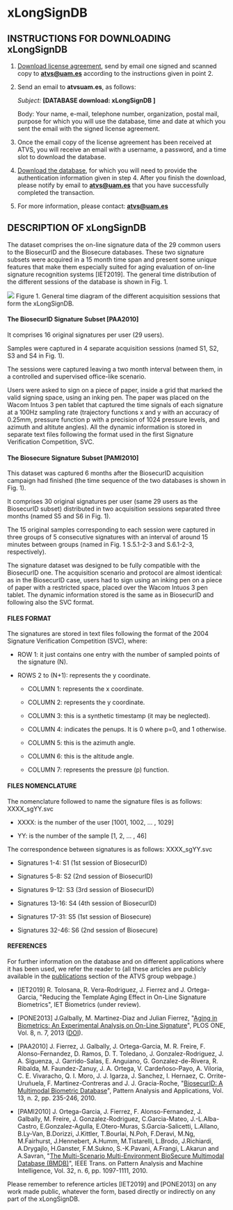 # xLongSignDB

## INSTRUCTIONS FOR DOWNLOADING xLongSignDB 
1) [Download license agreement](http://atvs.ii.uam.es/atvs/licenses/xLongSignDB_License.pdf), send by email one signed and scanned copy to **atvs@uam.es** according to the instructions given in point 2.
 
 
2) Send an email to **atvsuam.es**, as follows:

   *Subject:* **[DATABASE download: xLongSignDB ]**

   Body: Your name, e-mail, telephone number, organization, postal mail, purpose for which you will use the database, time and date at which you sent the email with the signed license agreement.
 

3) Once the email copy of the license agreement has been received at ATVS, you will receive an email with a username, a password, and a time slot to download the database.
 

4) [Download the database](http://atvs.ii.uam.es/atvs/intranet/free_DB/xLongSignDB), for which you will need to provide the authentication information given in step 4. After you finish the download, please notify by email to **atvs@uam.es** that you have successfully completed the transaction.
 

5) For more information, please contact: **atvs@uam.es**


## DESCRIPTION OF xLongSignDB 

The dataset comprises the on-line signature data of the 29 common users to the BiosecurID and the Biosecure databases. These two signature subsets were acquired in a 15 month time span and present some unique features that make them especially suited for aging evaluation of on-line signature recognition systems [IET2019]. The general time distribution of the different sessions of the database is shown in Fig. 1.

![](http://atvs.ii.uam.es/atvs/xLongSignDB.jpg )
Figure 1. General time diagram of the different acquisition sessions that form the xLongSignDB.


#### __The BiosecurID Signature Subset [PAA2010]__

It comprises 16 original signatures per user (29 users).

Samples were captured in 4 separate acquisition sessions (named S1, S2, S3 and S4 in Fig. 1).

The sessions were captured leaving a two month interval between them, in a controlled and supervised office-like scenario.

Users were asked to sign on a piece of paper, inside a grid that marked the valid signing space, using an inking pen. The paper was placed on the Wacom Intuos 3 pen tablet that captured the time signals of each signature at a 100Hz sampling rate (trajectory functions x and y with an accuracy of 0.25mm, pressure function p with a precision of 1024 pressure levels, and azimuth and altitute angles). All the dynamic information is stored in separate text files following the format used in the first Signature Verification Competition, SVC.


#### __The Biosecure Signature Subset [PAMI2010]__
This dataset was captured 6 months after the BiosecurID acquisition campaign had finished (the time sequence of the two databases is shown in Fig. 1).

It comprises 30 original signatures per user (same 29 users as the BiosecurID subset) distributed in two acquisition sessions separated three months (named S5 and S6 in Fig. 1).

The 15 original samples corresponding to each session were captured in three groups of 5 consecutive signatures with an interval of around 15 minutes between groups (named in Fig. 1 S.5.1-2-3 and S.6.1-2-3, respectively).

The signature dataset was designed to be fully compatible with the BiosecurID one. The acquisition scenario and protocol are almost identical: as in the BiosecurID case, users had to sign using an inking pen on a piece of paper with a restricted space, placed over the Wacom Intuos 3 pen tablet. The dynamic information stored is the same as in BiosecurID and following also the SVC format.


#### FILES FORMAT
The signatures are stored in text files following the format of the 2004 Signature Verification Competition (SVC), where:

+ ROW 1: it just contains one entry with the number of sampled points of the signature (N).

+ ROWS 2 to (N+1): represents the y coordinate.

  + COLUMN 1: represents the x coordinate.

  + COLUMN 2: represents the y coordinate.

  + COLUMN 3: this is a synthetic timestamp (it may be neglected).

  + COLUMN 4: indicates the penups. It is 0 where p=0, and 1 otherwise.

  + COLUMN 5: this is the azimuth angle.

  + COLUMN 6: this is the altitude angle.

  + COLUMN 7: represents the pressure (p) function.
  
  
#### FILES NOMENCLATURE
The nomenclature followed to name the signature files is as follows: XXXX_sgYY.svc

+ XXXX: is the number of the user [1001, 1002, ... , 1029]

+ YY: is the number of the sample [1, 2, ... , 46]

The correspondence between signatures is as follows: XXXX_sgYY.svc

+ Signatures 1-4: S1 (1st session of BiosecurID)

+ Signatures 5-8: S2 (2nd session of BiosecurID)

+ Signatures 9-12: S3 (3rd session of BiosecurID)

+ Signatures 13-16: S4 (4th session of BiosecurID)

+ Signatures 17-31: S5 (1st session of Biosecure)

+ Signatures 32-46: S6 (2nd session of Biosecure)


#### REFERENCES
For further information on the database and on different applications where it has been used, we refer the reader to (all these articles are publicly available in the [publications](http://atvs.ii.uam.es/atvs/listpublications.do) section of the ATVS group webpage.)
+ [IET2019] R. Tolosana, R. Vera-Rodriguez, J. Fierrez and J. Ortega-Garcia, "Reducing the Template Aging Effect in On-Line Signature Biometrics", IET Biometrics (under review).

+ [PONE2013] J.Galbally, M. Martinez-Diaz and Julian Fierrez, "[Aging in Biometrics: An Experimental Analysis on On-Line Signature](http://atvs.ii.uam.es/atvs/files/2013_PLOSone_AgeingSignature_Galbally_Published.pdf)", PLOS ONE, Vol. 8, n. 7, 2013 ([DOI](http://dx.plos.org/10.1371/journal.pone.0069897)).

+ [PAA2010] J. Fierrez, J. Galbally, J. Ortega-Garcia, M. R. Freire, F. Alonso-Fernandez, D. Ramos, D. T. Toledano, J. Gonzalez-Rodriguez, J. A. Siguenza, J. Garrido-Salas, E. Anguiano, G. Gonzalez-de-Rivera, R. Ribalda, M. Faundez-Zanuy, J. A. Ortega, V. Cardeñoso-Payo, A. Viloria, C. E. Vivaracho, Q. I. Moro, J. J. Igarza, J. Sanchez, I. Hernaez, C. Orrite-Uruñuela, F. Martinez-Contreras and J. J. Gracia-Roche, "[BiosecurID: A Multimodal Biometric Database](http://atvs.ii.uam.es/atvs/files/2009_PAA_BiosecurID_Fierrez.pdf)", Pattern Analysis and Applications, Vol. 13, n. 2, pp. 235-246, 2010.

+ [PAMI2010] J. Ortega-Garcia, J. Fierrez, F. Alonso-Fernandez, J. Galbally, M. Freire, J. Gonzalez-Rodriguez, C.Garcia-Mateo, J.-L.Alba-Castro, E.Gonzalez-Agulla, E.Otero-Muras, S.Garcia-Salicetti, L.Allano, B.Ly-Van, B.Dorizzi, J.Kittler, T.Bourlai, N.Poh, F.Deravi, M.Ng, M.Fairhurst, J.Hennebert, A.Humm, M.Tistarelli, L.Brodo, J.Richiardi, A.Drygajlo, H.Ganster, F.M.Sukno, S.-K.Pavani, A.Frangi, L.Akarun and A.Savran, "[The Multi-Scenario Multi-Environment BioSecure Multimodal Database (BMDB)](http://atvs.ii.uam.es/atvs/files/2010_PAMI_BMDM_Ortega.pdf")", IEEE Trans. on Pattern Analysis and Machine Intelligence, Vol. 32, n. 6, pp. 1097-1111, 2010.

Please remember to reference articles [IET2019] and [PONE2013] on any work made public, whatever the form, based directly or indirectly on any part of the xLongSignDB.
